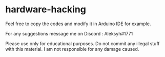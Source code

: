 # hardware-hacking
Feel free to copy the codes and modify it in Arduino IDE for example.

For any suggestions message me on Discord : Aleksyh#1771

Please use only for educational purposes. Do not commit any illegal stuff with this material.
I am not responsible for any damage caused.
